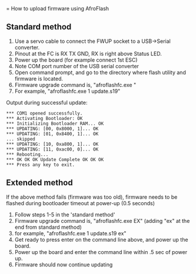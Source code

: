 = How to upload firmware using AfroFlash

## Standard method ##

  1. Use a servo cable to connect the FWUP socket to a USB->Serial converter.
  1. Pinout at the FC is RX TX GND, RX is right above Status LED.
  1. Power up the board (for example connect 1st ESC)
  1. Note COM port number of the USB serial converter
  1. Open command prompt, and go to the directory where flash utility and firmware is located.
  1. Firmware upgrade command is, "afroflashfc.exe <com port number> <firmware update file>"
  1. For example, "afroflashfc.exe 1 update.s19"


Output during successful update:

```
*** COM1 opened successfully.
*** Activating Bootloader: OK
*** Initializing Bootloader RAM... OK
*** UPDATING: [00, 0x8000, 1]... OK
*** UPDATING: [01, 0x8400, 1]... OK
... skipped
*** UPDATING: [10, 0xa800, 1]... OK
*** UPDATING: [11, 0xac00, 0]... OK
*** Rebooting...
*** OK OK OK Update Complete OK OK OK
*** Press any key to exit.
```

## Extended method ##

If the above method fails (firmware was too old), firmware needs to be flashed during bootloader timeout at power-up (0.5 seconds)


  1. Follow steps 1-5 in the 'standard method'
  1. Firmware upgrade command is, "afroflashfc.exe <com port number> <firmware update file> EX" (adding "ex" at the end from standard method)
  1. for example, "afroflashfc.exe 1 update.s19 ex"
  1. Get ready to press enter on the command line above, and power up the board.
  1. Power up the board and enter the command line within .5 sec of power up.
  1. Firmware should now continue updating